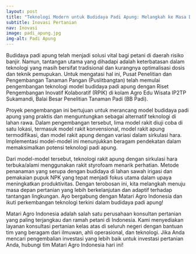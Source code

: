 ```yaml
---
layout: post
title: "Teknologi Modern untuk Budidaya Padi Apung: Melangkah ke Masa Depan Pertanian"
subtitle: Inovasi Pertanian
nav: Inovasi
image: padi_apung.jpg
img-alt: Padi Apung
---
```


Budidaya padi apung telah menjadi solusi vital bagi petani di daerah risiko banjir. Namun, tantangan utama yang dihadapi adalah keterbatasan dalam teknologi yang masih bersifat tradisional dan kurangnya optimalisasi dosis dan teknik pemupukan. Untuk mengatasi hal ini, Pusat Penelitian dan Pengembangan Tanaman Pangan (Puslitbangtan) telah memulai pengembangan teknologi model budidaya padi apung dengan Riset Pengembangan Inovatif Kolaboratif (RPIK) di kolam Agro Edu Wisata IP2TP Sukamandi, Balai Besar Penelitian Tanaman Padi (BB Padi).

Proyek pengembangan ini bertujuan untuk merancang model budidaya padi apung yang praktis dan menguntungkan sebagai alternatif teknologi di lahan rawa. Dalam pengembangan tersebut, lima model rakit diuji coba di satu lokasi, termasuk model rakit konvensional, model rakit apung termodifikasi, dan model rakit apung dengan variasi dalam sirkulasi hara. Implementasi model-model ini menunjukkan beragam pendekatan dalam memaksimalkan potensi teknologi padi apung.

Dari model-model tersebut, teknologi rakit apung dengan sirkulasi hara terbuka/alami menggunakan rakit styrofoam menarik perhatian. Metode penanaman yang serupa dengan budidaya di lahan sawah irigasi dan pemakaian pupuk NPK yang tepat menjadi fokus utama dalam upaya meningkatkan produktivitas. Dengan terobosan ini, kita melangkah menuju masa depan pertanian yang lebih berkelanjutan dan adaptif terhadap tantangan lingkungan. Ayo bergabung dengan Matari Agro Indonesia dan ikuti perkembangan teknologi terkini dalam budidaya padi apung!

Matari Agro Indonesia adalah salah satu perusahaan konsultan pertanian yang paling terjangkau dan ramah petani di Indonesia. Kami menyediakan layanan konsultasi pertanian kelas atas di seluruh negeri dengan bantuan tim yang beragam dari ilmuwan, ahli operasional, dan teknologi. Jika Anda mencari pengembalian investasi yang lebih baik untuk investasi pertanian Anda, hubungi tim Matari Agro Indonesia hari ini!
